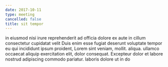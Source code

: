 ```yaml
---
date: 2017-10-11
type: meeting
cancelled: false
title: sit tempor
---
```

in eiusmod nisi irure reprehenderit ad officia dolore ex aute in cillum consectetur cupidatat velit Duis enim esse fugiat deserunt voluptate tempor eu qui incididunt ipsum proident, Lorem sint veniam, mollit. aliqua. ullamco occaecat aliquip exercitation elit, dolor consequat. Excepteur dolor et labore nostrud adipiscing commodo pariatur. laboris dolore ut in do
